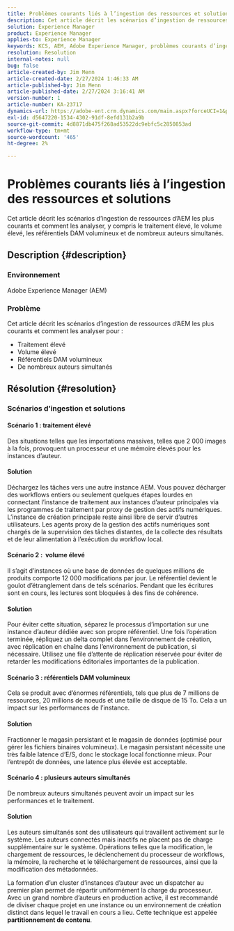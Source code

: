 ```yaml
---
title: Problèmes courants liés à l’ingestion des ressources et solutions
description: Cet article décrit les scénarios d’ingestion de ressources d’AEM les plus courants et comment les analyser.
solution: Experience Manager
product: Experience Manager
applies-to: Experience Manager
keywords: KCS, AEM, Adobe Experience Manager, problèmes courants d’ingestion des ressources, solutions, dépannage, partitionnement de contenu, traitement élevé, volume élevé, référentiels DAM volumineux, de nombreux auteurs simultanés
resolution: Resolution
internal-notes: null
bug: false
article-created-by: Jim Menn
article-created-date: 2/27/2024 1:46:33 AM
article-published-by: Jim Menn
article-published-date: 2/27/2024 3:16:41 AM
version-number: 1
article-number: KA-23717
dynamics-url: https://adobe-ent.crm.dynamics.com/main.aspx?forceUCI=1&pagetype=entityrecord&etn=knowledgearticle&id=d7ee0108-12d5-ee11-9079-6045bd006268
exl-id: d5647220-1534-4302-91df-8efd131b2a9b
source-git-commit: 4d8871db475f268ad53522dc9ebfc5c2850853ad
workflow-type: tm+mt
source-wordcount: '465'
ht-degree: 2%

---
```


# Problèmes courants liés à l’ingestion des ressources et solutions


Cet article décrit les scénarios d’ingestion de ressources d’AEM les plus courants et comment les analyser, y compris le traitement élevé, le volume élevé, les référentiels DAM volumineux et de nombreux auteurs simultanés.

## Description {#description}


### Environnement

Adobe Experience Manager (AEM)

### Problème

Cet article décrit les scénarios d’ingestion de ressources d’AEM les plus courants et comment les analyser pour :

- Traitement élevé
- Volume élevé
- Référentiels DAM volumineux
- De nombreux auteurs simultanés



## Résolution {#resolution}


### Scénarios d’ingestion et solutions

#### Scénario 1 : traitement élevé

Des situations telles que les importations massives, telles que 2 000 images à la fois, provoquent un processeur et une mémoire élevés pour les instances d’auteur.

#### Solution

Déchargez les tâches vers une autre instance AEM. Vous pouvez décharger des workflows entiers ou seulement quelques étapes lourdes en connectant l’instance de traitement aux instances d’auteur principales via les programmes de traitement par proxy de gestion des actifs numériques. L’instance de création principale reste ainsi libre de servir d’autres utilisateurs. Les agents proxy de la gestion des actifs numériques sont chargés de la supervision des tâches distantes, de la collecte des résultats et de leur alimentation à l’exécution du workflow local.

#### Scénario 2 : &#x200B; volume élevé

Il s’agit d’instances où une base de données de quelques millions de produits comporte 12 000 modifications par jour. Le référentiel devient le goulot d’étranglement dans de tels scénarios. Pendant que les écritures sont en cours, les lectures sont bloquées à des fins de cohérence.

#### Solution

Pour éviter cette situation, séparez le processus d’importation sur une instance d’auteur dédiée avec son propre référentiel. Une fois l’opération terminée, répliquez un delta complet dans l’environnement de création, avec réplication en chaîne dans l’environnement de publication, si nécessaire. Utilisez une file d’attente de réplication réservée pour éviter de retarder les modifications éditoriales importantes de la publication.

#### Scénario 3 : référentiels DAM volumineux

Cela se produit avec d’énormes référentiels, tels que plus de 7 millions de ressources, 20 millions de noeuds et une taille de disque de 15 To. Cela a un impact sur les performances de l’instance.

#### Solution

Fractionner le magasin persistant et le magasin de données (optimisé pour gérer les fichiers binaires volumineux). Le magasin persistant nécessite une très faible latence d’E/S, donc le stockage local fonctionne mieux. Pour l’entrepôt de données, une latence plus élevée est acceptable.

#### Scénario 4 : plusieurs auteurs simultanés

De nombreux auteurs simultanés peuvent avoir un impact sur les performances et le traitement.

#### Solution

Les auteurs simultanés sont des utilisateurs qui travaillent activement sur le système. Les auteurs connectés mais inactifs ne placent pas de charge supplémentaire sur le système. Opérations telles que la modification, le chargement de ressources, le déclenchement du processeur de workflows, la mémoire, la recherche et le téléchargement de ressources, ainsi que la modification des métadonnées.

La formation d’un cluster d’instances d’auteur avec un dispatcher au premier plan permet de répartir uniformément la charge du processeur. Avec un grand nombre d’auteurs en production active, il est recommandé de diviser chaque projet en une instance ou un environnement de création distinct dans lequel le travail en cours a lieu. Cette technique est appelée <b>partitionnement de contenu</b>.
